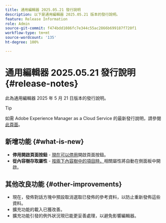 ```yaml
---
title: 通用編輯器 2025.05.21 發行說明
description: 以下是通用編輯器 2025.05.21 版本的發行說明。
feature: Release Information
role: Admin
source-git-commit: f474bdd1086fc7e344c55ac2866b699187f720f1
workflow-type: tm+mt
source-wordcount: '135'
ht-degree: 100%

---
```



# 通用編輯器 2025.05.21 發行說明 {#release-notes}

此為通用編輯器 2025 年 5 月 21 日版本的發行說明。

>[!TIP]
>
>如需 Adobe Experience Manager as a Cloud Service 的最新發行說明，請參閱[此頁面](/help/release-notes/release-notes-cloud/release-notes-current.md)。

## 新增功能 {#what-is-new}

* **停用開啟頁面按鈕** - [現在可以停用](/help/implementing/universal-editor/customizing.md#open-page)開啟頁面按鈕。
* **從內容樹存取屬性** - [按兩下內容樹中的項目時，](/help/sites-cloud/authoring/universal-editor/navigation.md)相關屬性將自動在側面板中開啟。

## 其他改良功能 {#other-improvements}

* 現在，發佈對話方塊中預設取消選取已發佈的參考資料，以防止重新發佈這些資料。
* 擴充功能的載入已獲改善。
* 擴充功能引發的例外狀況現已能更妥善處理，以避免影響編輯器。
